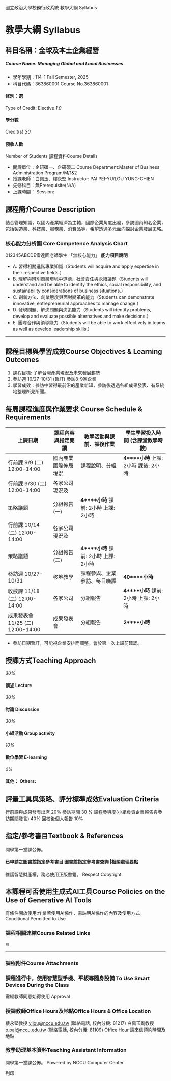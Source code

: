 國立政治大學校務行政系統 教學大綱 Syllabus
# 教學大綱 Syllabus
##  科目名稱：全球及本土企業經營
#####  Course Name: Managing Global and Local Businesses
  * 學年學期：114-1 Fall Semester, 2025 
  * 科目代碼：363860001 Course No.363860001


#### 修別：選
Type of Credit: Elective 
_1.0_
#### 學分數
Credit(s)
_30_
#### 預收人數
Number of Students
課程資料Course Details
  * 開課單位：企研碩一、企研碩二 Course Department:Master of Business Administration Program/M/1&2 
  * 授課老師：白佩玉、樓永堅 Instructor: PAI PEI-YU/LOU YUNG-CHIEN 
  * 先修科目：無Prerequisite(N/A)
  * 上課時間： Session: 


##  課程簡介Course Description
結合管理知識，以國內產業經濟為主軸，國際企業角度出發，參訪國內知名企業，包括製造業、科技業、服務業、消費品等，希望透過多元面向探討企業發展策略。
###  核心能力分析圖 Core Competence Analysis Chart
012345ABCDE雷達圖老師學生
「無核心能力」 
**能力項目說明**
  * A. 習得相關進階專業知識（Students will acquire and apply expertise in their respective fields.）
  * B. 理解與辨別商業環境中道德、社會責任與永續議題（Students will understand and be able to identify the ethics, social responsibility, and sustainability considerations of business situations.）
  * C. 創新方法、創業態度與面對變革的能力（Students can demonstrate innovative, entrepreneurial approaches to manage change.）
  * D. 發現問題、解決問題與決策能力（Students will identify problems, develop and evaluate possible alternatives and make decisions.）
  * E. 團隊合作與領導能力（Students will be able to work effectively in teams as well as develop leadership skills.）


* * *
##  課程目標與學習成效Course Objectives & Learning Outcomes 
1. 課程目標: 了解台灣產業現況及未來發展趨勢
2. 參訪週 10/27-10/31 (暫訂) 參訪8-9家企業
3. 學習成效：參訪中習得最前沿的產業新知，參訪後透過各組成果發表、有系統地整理所見所聞。
##  每周課程進度與作業要求 Course Schedule & Requirements
**上課日期** |  **課程內容與指定閱讀** |  **教學活動與課前、課後作業** |  **學生學習投入時間** **(****含課堂教學時數****)**  
---|---|---|---  
行前課 9/9 (二) 12:00-14:00 |  國內產業國際佈局現況 |  課程說明、分組 |  **4****小時** 上課: 2小時 課後: 2小時  
行前課 9/30 (二)  12:00-14:00 |  各家公司現況及  
策略議題 |  分組報告(一) |  **4****小時** 課前: 2小時 上課: 2小時  
行前課 10/14 (二) 12:00-14:00 |  各家公司現況及  
策略議題 |  分組報告(二) |  **4****小時** 課前: 2小時 上課: 2小時  
參訪週 10/27-10/31 |  移地教學 |  課程參與、企業參訪、每日晚課 |  **40****小時**  
收斂課 11/18 (二) 12:00-14:00 |  各家公司 |  分組報告 |  **4****小時** 課前: 2小時 上課: 2小時  
成果發表會 11/25 (二) 12:00-14:00 |  成果發表會 |  分組報告 |  **2****小時**  
* 參訪日期暫訂，可能視企業安排而調整。會於第一次上課前確認。
##  授課方式Teaching Approach
_30%_
####  講述 Lecture
_30%_
####  討論 Discussion
_30%_
####  小組活動 Group activity
_10%_
####  數位學習 E-learning
_0%_
####  其他： Others:
##  評量工具與策略、評分標準成效Evaluation Criteria
行前課與成果發表出席 20%
參訪期間 30 %
課程參與度(小組負責企業報告與參訪期間發言) 40%
回校後個人報告 10%
##  指定/參考書目Textbook & References
開學第一堂課公佈。
####  已申請之圖書館指定參考書目  圖書館指定參考書查詢 |相關處理要點
維護智慧財產權，務必使用正版書籍。 Respect Copyright.
##  本課程可否使用生成式AI工具Course Policies on the Use of Generative AI Tools
有條件開放使用:作業若使用AI協作，需註明AI協作的內容及使用方式。 Conditional Permitted to Use 
###  課程相關連結Course Related Links
```
無
```

* * *
###  課程附件Course Attachments
###  課程進行中，使用智慧型手機、平板等隨身設備 To Use Smart Devices During the Class
需經教師同意始得使用  Approval
###  授課教師Office Hours及地點Office Hours & Office Location
樓永堅教授 yjlou@nccu.edu.tw (聯絡電話, 校內分機: 81217)
白佩玉副教授 p.pai@nccu.edu.tw (聯絡電話, 校內分機: 81109)
Office Hour 請來信預約時間及地點
###  教學助理基本資料Teaching Assistant Information
開學第一堂課公佈。
Powered by NCCU Computer Center
  
列印
